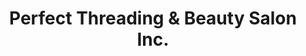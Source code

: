 ---
title: "Perfect Threading & Beauty Salon Inc."
url: /toronto/perfect-threading-and-beauty-salon-inc/
shop: hairdresser
---